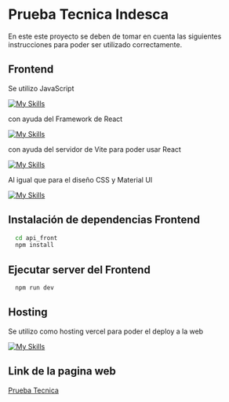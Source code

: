 # Prueba Tecnica Indesca
En este este proyecto se deben de tomar en cuenta las siguientes instrucciones para poder ser utilizado correctamente.

## Frontend

Se utilizo JavaScript

[![My Skills](https://skillicons.dev/icons?i=javascript&theme=light)](https://developer.mozilla.org/es/docs/Web/JavaScript)

con ayuda del Framework de React

[![My Skills](https://skillicons.dev/icons?i=react)](https://developer.mozilla.org/es/docs/Web/JavaScript)

con ayuda del servidor de Vite para poder usar React

[![My Skills](https://skillicons.dev/icons?i=vite)](https://developer.mozilla.org/es/docs/Web/JavaScript)

Al igual que para el diseño  CSS y Material UI

[![My Skills](https://skillicons.dev/icons?i=materialui,css)]()

## Instalación de dependencias Frontend
```bash
  cd api_front
  npm install 
```

## Ejecutar server del Frontend
```bash
  npm run dev
```
## Hosting

Se utilizo como hosting vercel para poder el deploy a la web

[![My Skills](https://skillicons.dev/icons?i=vercel)]()

## Link de la pagina web

[Prueba Tecnica](https://prueba-tecnica-indesca-six.vercel.app/)


